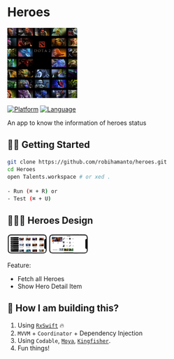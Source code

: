 
Heroes
===================
<img src="./Preview/heroes.png" alt="alt text" width="160px" height="160px">

[![Platform](http://img.shields.io/badge/platform-ios-blue.svg?style=flat
)](https://developer.apple.com/iphone/index.action)
[![Language](http://img.shields.io/badge/language-swift-brightgreen.svg?style=flat
)](https://developer.apple.com/swift)


An app to know the information of heroes status
## 🏃‍♂️ Getting Started

``` bash
git clone https://github.com/robihamanto/heroes.git
cd Heroes
open Talents.workspace # or xed .

- Run (⌘ + R) or
- Test (⌘ + U)
```

## 👨🏻‍💻 Heroes Design
  <p float="left">
    <img src="./Preview/main-scene-all.png" width="18%"/> 
    <img src="./Preview/hero-detail-scene.png" width="18%"/> 
  </p>

Feature: 
- Fetch all Heroes
- Show Hero Detail Item


## 🎉 How I am building this?
1. Using [`RxSwift`](https://github.com/ReactiveX/RxSwift) 🔥
2. `MVVM` + `Coordinator` + Dependency Injection
3. Using `Codable`, [`Moya`](https://github.com/Moya/Moya), [`Kingfisher`](https://github.com/onevcat/Kingfisher).
4. Fun things!
